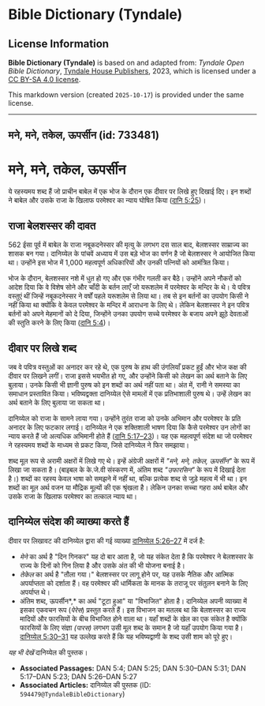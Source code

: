 # Bible Dictionary (Tyndale)

## License Information

**Bible Dictionary (Tyndale)** is based on and adapted from: _Tyndale Open Bible Dictionary_, [Tyndale House Publishers](https://tyndaleopenresources.com/), 2023, which is licensed under a [CC BY-SA 4.0 license](https://creativecommons.org/licenses/by-sa/4.0/legalcode.en).

This markdown version (created `2025-10-17`) is provided under the same license.



--------------------------------

## मने, मने, तकेल, ऊपर्सीन (id: 733481)

मने, मने, तकेल, ऊपर्सीन
=======================

ये रहस्यमय शब्द हैं जो प्राचीन बाबेल में एक भोज के दौरान एक दीवार पर लिखे हुए दिखाई दिए। इन शब्दों ने बाबेल और उसके राजा के खिलाफ परमेश्वर का न्याय घोषित किया ([दानि 5:25](https://ref.ly/Dan5:25))।

राजा बेलशस्सर की दावत
---------------------

562 ईसा पूर्व में बाबेल के राजा नबूकदनेस्सर की मृत्यु के लगभग दस साल बाद, बेलशस्सर साम्राज्य का शासक बन गया। दानिय्येल के पांचवें अध्याय में उस बड़े भोज का वर्णन है जो बेलशस्सर ने आयोजित किया था। उन्होंने इस भोज में 1,000 महत्वपूर्ण अधिकारियों और उनकी पत्नियों को आमंत्रित किया।

भोज के दौरान, बेलशस्सर नशे में धुत हो गए और एक गंभीर गलती कर बैठे। उन्होंने अपने नौकरों को आदेश दिया कि वे विशेष सोने और चाँदी के बर्तन लाएँ जो यरूशलेम में परमेश्वर के मन्दिर के थे। ये पवित्र वस्तुएं थीं जिन्हें नबूकदनेस्सर ने वर्षों पहले यरूशलेम से लिया था। तब से इन बर्तनों का उपयोग किसी ने नहीं किया था क्योंकि वे केवल परमेश्वर के मन्दिर में आराधना के लिए थे। लेकिन बेलशस्सर ने इन पवित्र बर्तनों को अपने मेहमानों को दे दिया, जिन्होंने उनका उपयोग सच्चे परमेश्वर के बजाय अपने झूठे देवताओं की स्तुति करने के लिए किया ([दानि 5:4](https://ref.ly/Dan5:4))।

दीवार पर लिखे शब्द
------------------

जब वे पवित्र वस्तुओं का अनादर कर रहे थे, एक पुरुष के हाथ की उंगलियाँ प्रकट हुईं और भोज कक्ष की दीवार पर लिखने लगीं। राजा इससे भयभीत हो गए, और उन्होंने किसी को लेखन का अर्थ बताने के लिए बुलाया। उनके किसी भी ज्ञानी पुरुष को इन शब्दों का अर्थ नहीं पता था। अंत में, रानी ने समस्या का समाधान प्रस्तावित किया। भविष्यद्वक्ता दानिय्येल ऐसे मामलों में एक प्रतिभाशाली पुरुष थे। उन्हें लेखन का अर्थ बताने के लिए बुलाया जा सकता था।

दानिय्येल को राजा के सामने लाया गया। उन्होंने तुरंत राजा को उनके अभिमान और परमेश्वर के प्रति अनादर के लिए फटकार लगाई। दानिय्येल ने एक शक्तिशाली भाषण दिया कि कैसे परमेश्वर उन लोगों का न्याय करते हैं जो अत्यधिक अभिमानी होते हैं ([दानि 5:17–23](https://ref.ly/Dan5:17-Dan5:23))। यह एक महत्वपूर्ण संदेश था जो परमेश्वर ने रहस्यमय शब्दों के माध्यम से प्रकट किया, जिसे दानिय्येल ने फिर समझाया।

शब्द मूल रूप से अरामी अक्षरों में लिखे गए थे। इन्हें अंग्रेजी अक्षरों में *"*मने, मने, तकेल, ऊपर्सीन*"* के रूप में लिखा जा सकता है। (बाइबल के के.जे.वी संस्करण में, अंतिम शब्द *"उफारसिन"* के रूप में दिखाई देता है।) शब्दों का रहस्य केवल भाषा को समझने में नहीं था, बल्कि प्रत्येक शब्द से जुड़े महत्व में भी था। इन शब्दों का मूल अर्थ वजन या मौद्रिक मूल्यों की एक श्रृंखला है। लेकिन उनका सच्चा गहरा अर्थ बाबेल और उसके राजा के खिलाफ परमेश्वर का तत्काल न्याय था।

दानिय्येल संदेश की व्याख्या करते हैं
------------------------------------

दीवार पर लिखावट की दानिय्येल द्वारा की गई व्याख्या [दानिय्येल 5:26–27](https://ref.ly/Dan5:26-Dan5:27) में दर्ज है:

* *मेने* का अर्थ है "दिन गिनकर" यह दो बार आता है, जो यह संकेत देता है कि परमेश्वर ने बेलशस्सर के राज्य के दिनों को गिन लिया है और उसके अंत की भी योजना बनाई है।
* *तेकेल* का अर्थ है "तौला गया।" बेलशस्सर पर लागू होने पर, यह उसके नैतिक और आत्मिक अपर्याप्तता को दर्शाता हैं। वह परमेश्वर की धार्मिकता के मानक के तराजू पर संतुलन बनाने के लिए अपर्याप्त थे।
* अंतिम शब्द, ऊपर्सीन*,* का अर्थ "टूटा हुआ" या "विभाजित" होता है। दानिय्येल अपनी व्याख्या में इसका एकवचन रूप (*पेरेस*) प्रस्तुत करते हैं। इस विभाजन का मतलब था कि बेलशस्सर का राज्य मादियों और फारसियों के बीच विभाजित होने वाला था। यहाँ शब्दों के खेल का एक संकेत है क्योंकि फारसियों के लिए संज्ञा *(पारस)* लगभग उसी मूल शब्द के समान है जो यहाँ उपयोग किया गया है। [दानिय्येल 5:30–31](https://ref.ly/Dan5:30-Dan5:31) यह उल्लेख करते हैं कि यह भविष्यद्वाणी के शब्द उसी शाम को पूरे हुए।

*यह भी देखें* दानिय्येल की पुस्तक।

* **Associated Passages:** DAN 5:4; DAN 5:25; DAN 5:30–DAN 5:31; DAN 5:17–DAN 5:23; DAN 5:26–DAN 5:27
* **Associated Articles:** दानिय्येल की पुस्तक (ID: `594479@TyndaleBibleDictionary`)

